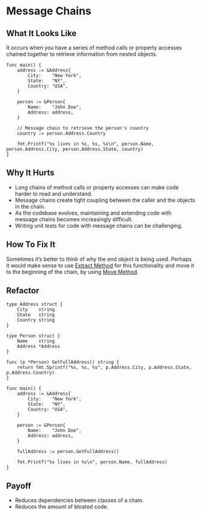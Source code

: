 # Message Chains

## What It Looks Like

It occurs when you have a series of method calls or property accesses chained together to retrieve information from nested objects.

```
func main() {
	address := &Address{
		City:    "New York",
		State:   "NY",
		Country: "USA",
	}

	person := &Person{
		Name:    "John Doe",
		Address: address,
	}

	// Message chain to retrieve the person's country
	country := person.Address.Country

	fmt.Printf("%s lives in %s, %s, %s\n", person.Name, person.Address.City, person.Address.State, country)
}
```

## Why It Hurts

- Long chains of method calls or property accesses can make code harder to read and understand.
- Message chains create tight coupling between the caller and the objects in the chain.
- As the codebase evolves, maintaining and extending code with message chains becomes increasingly difficult.
- Writing unit tests for code with message chains can be challenging.

## How To Fix It

Sometimes it’s better to think of why the end object is being used. Perhaps it would make sense to use [Extract Method](.././../2.%20refactorings/extract-method.md) for this functionality and move it to the beginning of the chain, by using [Move Method](.././../2.%20refactorings/move-method.md).

## Refactor

```
type Address struct {
	City    string
	State   string
	Country string
}

type Person struct {
	Name    string
	Address *Address
}

func (p *Person) GetFullAddress() string {
	return fmt.Sprintf("%s, %s, %s", p.Address.City, p.Address.State, p.Address.Country)
}

func main() {
	address := &Address{
		City:    "New York",
		State:   "NY",
		Country: "USA",
	}

	person := &Person{
		Name:    "John Doe",
		Address: address,
	}

	fullAddress := person.GetFullAddress()

	fmt.Printf("%s lives in %s\n", person.Name, fullAddress)
}
```

## Payoff

- Reduces dependencies between classes of a chain.
- Reduces the amount of bloated code.